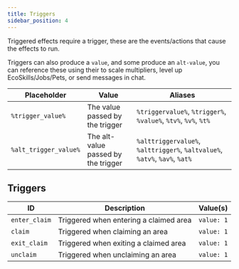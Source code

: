 ```yaml
---
title: Triggers
sidebar_position: 4
---
```

Triggered effects require a trigger, these are the events/actions that cause the effects to run.

Triggers can also produce a `value`, and some produce an `alt-value`, you can reference these using their to scale multipliers, level up EcoSkills/Jobs/Pets, or send messages in chat.

| Placeholder           | Value                               | Aliases                                                                    |
| --------------------- | ----------------------------------- | -------------------------------------------------------------------------- |
| `%trigger_value%`     | The value passed by the trigger     | `%triggervalue%`, `%trigger%`, `%value%`, `%tv%`, `%v%`, `%t%`             |
| `%alt_trigger_value%` | The alt-value passed by the trigger | `%alttriggervalue%`, `%alttrigger%`, `%altvalue%`, `%atv%`, `%av%`, `%at%` |
## Triggers

| ID            | Description                            | Value(s)   |
| ------------- | -------------------------------------- | ---------- |
| `enter_claim` | Triggered when entering a claimed area | `value: 1` |
| `claim`       | Triggered when claiming an area        | `value: 1` |
| `exit_claim`  | Triggered when exiting a claimed area  | `value: 1` |
| `unclaim`     | Triggered when unclaiming an area      | `value: 1` |

